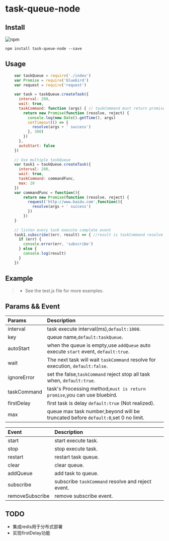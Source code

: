 # task-queue-node

## Install
![npm](https://nodei.co/npm/task-queue-node.png?downloads=true)

```shell
npm install task-queue-node --save 
```

## Usage
```javascript
    var taskQueue = require('./index')
    var Promise = require('bluebird')
    var request = require('request')
    
    var task = taskQueue.createTask({
      interval: 200,
      wait: true,
      taskCommand: function (args) { // taskCommand must return promise
        return new Promise(function (resolve, reject) {
          console.log(new Date().getTime(), args)
          setTimeout(() => {
            resolve(args + ' success')
          }, 300)
        })
      },
      autoStart: false
    })
    
    // Use multiple taskQueue
    var task1 = taskQueue.createTask({
      interval: 200,
      wait: true,
      taskCommand: commandFunc,
      max: 20
    })
    var commandFunc = function(){
        return new Promise(function (resolve, reject) {
          request('http://www.baidu.com',function(){
            resolve(args + ' success')
          })
        })
    }
    
    // listen every task execute complate event
    task1.subscribe((err, result) => { //result is taskCommand resolve
      if (err) {
        console.error(err, 'subscribe')
      } else {
        console.log(result)
      }
    })
```

## Example

>* See the test.js file for more examples.  

## Params && Event  

Params    | Description 
:------------- | :-------------
interval  | task execute interval(ms),`default:1000`.
key    | queue name,`default:taskQueue`.
autoStart    | when the queue is empty,use `addQueue` auto execute `start` event, `default:true`.
wait    | The next task will wait `taskCommand` resolve for execution, `default:false`.
ignoreError | set the false,`taskCommand` reject stop all task when, `default:true`.
taskCommand     | task's Processing method,`must is return promise`,you can use bluebird.
firstDelay  | first task is delay `default:true` (Not realized).
max | queue max task number,beyond will be truncated before `default:0`,set 0 no limit.

Event    | Description 
:------------- | :-------------
start  | start execute task.
stop    | stop execute task.
restart    | restart task queue.
clear    | clear queue.
addQueue | add task to queue.
subscribe     | subscribe `taskCommand` resolve and reject event.
removeSubscribe     | remove subscribe event.

## TODO
* 集成redis用于分布式部署
* 实现firstDelay功能

